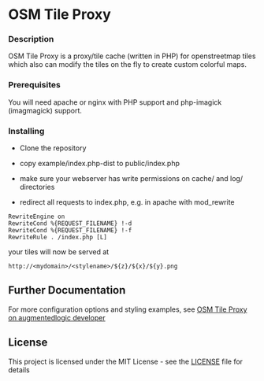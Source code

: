 # OSM Tile Proxy

### Description

OSM Tile Proxy is a proxy/tile cache (written in PHP) for openstreetmap tiles which also can modify the tiles on the fly to create custom colorful maps. 

### Prerequisites

You will need apache or nginx with PHP support and php-imagick (imagmagick) support.

### Installing

* Clone the repository

* copy example/index.php-dist to public/index.php

* make sure your webserver has write permissions on cache/ and log/ directories

* redirect all requests to index.php, e.g. in apache with mod_rewrite


```
RewriteEngine on
RewriteCond %{REQUEST_FILENAME} !-d
RewriteCond %{REQUEST_FILENAME} !-f
RewriteRule . /index.php [L]
```

your tiles will now be served at

```
http://<mydomain>/<stylename>/${z}/${x}/${y}.png
```

## Further Documentation

For more configuration options and styling examples, see [OSM Tile Proxy on augmentedlogic developer](https://developer.augmentedlogic.com/project/osm-tile-proxy) 

## License

This project is licensed under the MIT License - see the [LICENSE](LICENSE) file for details

